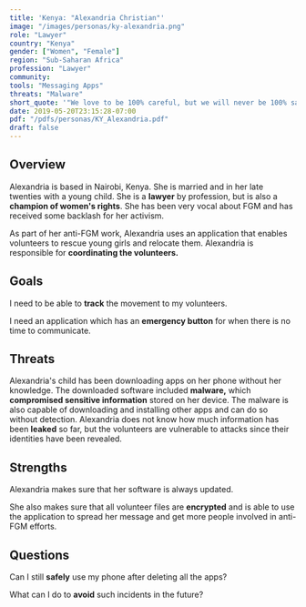 ```yaml
---
title: 'Kenya: "Alexandria Christian"'
image: "/images/personas/ky-alexandria.png"
role: "Lawyer"
country: "Kenya"
gender: ["Women", "Female"]
region: "Sub-Saharan Africa"
profession: "Lawyer"
community:
tools: "Messaging Apps"
threats: "Malware"
short_quote: '"We love to be 100% careful, but we will never be 100% safe."'
date: 2019-05-20T23:15:28-07:00
pdf: "/pdfs/personas/KY_Alexandria.pdf"
draft: false
---
```


## Overview

Alexandria is based in Nairobi, Kenya. She is married and in her late twenties with a young child. She is a **lawyer** by profession, but is also a **champion of women's rights**. She has been very vocal about FGM and has received some backlash for her activism.

As part of her anti-FGM work, Alexandria uses an application that enables volunteers to rescue young girls and relocate them. Alexandria is responsible for **coordinating the volunteers.**


## Goals

I need to be able to **track** the movement to my volunteers.

I need an application which has an **emergency button** for when there is no time to communicate.


## Threats

Alexandria's child has been downloading apps on her phone without her knowledge. The downloaded software included **malware,** which **compromised sensitive information** stored on her device. The malware is also capable of downloading and installing other apps and can do so without detection. Alexandria does not know how much information has been **leaked** so far, but the volunteers are vulnerable to attacks since their identities have been revealed.


## Strengths

Alexandria makes sure that her software is always updated.

She also makes sure that all volunteer files are **encrypted** and is able to use the application to spread her message and get more people involved in anti-FGM efforts.


## Questions

Can I still **safely** use my phone after deleting all the apps?

What can I do to **avoid** such incidents in the future?
